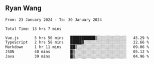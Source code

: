 ## Ryan Wang

<!--START_SECTION:waka-->

```txt
From: 23 January 2024 - To: 30 January 2024

Total Time: 13 hrs 7 mins

Vue.js       5 hrs 56 mins   ███████████▒░░░░░░░░░░░░░   45.29 %
TypeScript   2 hrs 58 mins   █████▓░░░░░░░░░░░░░░░░░░░   22.66 %
Markdown     1 hr 11 mins    ██▒░░░░░░░░░░░░░░░░░░░░░░   09.06 %
JSON         40 mins         █▒░░░░░░░░░░░░░░░░░░░░░░░   05.12 %
Java         39 mins         █▒░░░░░░░░░░░░░░░░░░░░░░░   04.96 %
```

<!--END_SECTION:waka-->
